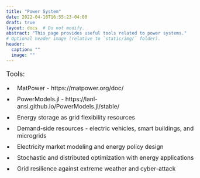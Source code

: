 ```yaml
---
title: "Power System"
date: 2022-04-16T16:55:23-04:00
draft: true
layout: docs  # Do not modify.
abstract: "This page provides useful tools related to power systems."
# Optional header image (relative to `static/img/` folder).
header:
  caption: ""
  image: ""
---
```


<p style="font-size:18px">
Tools:
</p>
<ul style="list-style-type:square;font-size:16px; padding-left: 20px;">
<li style="margin-bottom: 10px;"><span style="position: relative; left: 10px;">
MatPower  -  https://matpower.org/doc/
</span></li>
<li style="margin-bottom: 10px;"><span style="position: relative; left: 10px;">
PowerModels.jl  -  https://lanl-ansi.github.io/PowerModels.jl/stable/
</span></li>
<li style="margin-bottom: 10px;"><span style="position: relative; left: 10px;">
Energy storage as grid flexibility resources
</span></li>
<li style="margin-bottom: 10px;"><span style="position: relative; left: 10px;">
Demand-side resources - electric vehicles, smart buildings, and microgrids
</span></li>
<li style="margin-bottom: 10px;"><span style="position: relative; left: 10px;">
Electricity market modeling and energy policy design 
</span></li>
<li style="margin-bottom: 10px;"><span style="position: relative; left: 10px;">
Stochastic and distributed optimization with energy applications
</span></li>
<li style="margin-bottom: 10px;"><span style="position: relative; left: 10px;">
Grid resilience against extreme weather and cyber-attack
</span></li>

</ul>

<!-- 
<h5>My research interest is in developing mathematical models and optimization algorithms to solve power system engineering and energy economics problems. Research topics include:</h5>
- Power systems operation and planning
- Decarbonization of power grids and renewable energy integration
- Energy storage as grid flexibility resources
- Demand-side resources - electric vehicles, smart buildings, and microgrids
- Electricity market modeling and energy policy design 
- Stochastic and distributed optimization with energy applications
- Grid resilience against extreme weather and cyber-attack -->

<!-- --- -->
<!-- <div id="gbd" class="project-container" style="margin-top: 0px">
  <img src="/assets/img/1.jpg" alt="Background image for Genes, Brains and Decisions. Photo by Robbin Huang on Unsplash." style="width: 100%;">
  <div class="project-title" style="color: #052049">Genes, Brains and Decisions</div>
  <style>
    .project-container {
        position: relative;
        display: inline-block;
        text-align: center;
        margin-top: 35px;
        margin-bottom: 20px;
    }
    .project-title {
        font-size: 46px;
        font-weight: bold;
        position: absolute;
        line-height: 0.94;
        top: 50%;
        left: 50%;
        width: 60%;
        letter-spacing: -0.04em;
        transform: translate(-50%, -50%);
    }
  </style>
</div>

<p>We are studying decision-making in familial FTD kindreds from two large NIH-funded multicenter networks spanning the US and Canada. We hypothesize that early behavioral and physiological changes in FTD mutation carriers will reveal initial signs and mechanisms of impaired judgment in FTD, potentially also elucidating neural mechanisms of impaired decision-making in other neuropsychiatric disorders. Presymptomatic mutation carriers and noncarrier family members from these multicenter networks are recruited to perform tests of decision-making on a secure web-enabled platform that enables rapid and flexible data collection from participants across North America. Linking our behavioral measures to a rich dataset of cognitive and neuroimaging measures already being collected across network sites allows us to combine the strengths of traditional on-site evaluation with the flexibility and scaling advantages of newer online methods.</p>

<p><i class="fas fa-external-link-alt"></i> <a href="https://memory.ucsf.edu/genes-brains-and-decisions" target="\_blank">Information page for prospective participants</a></p> -->